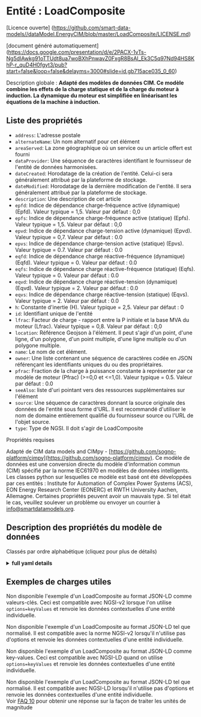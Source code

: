Entité : LoadComposite  
======================  
[Licence ouverte] (https://github.com/smart-data-models//dataModel.EnergyCIM/blob/master/LoadComposite/LICENSE.md)  
[document généré automatiquement] (https://docs.google.com/presentation/d/e/2PACX-1vTs-Ng5dIAwkg91oTTUdt8ua7woBXhPnwavZ0FxgR8BsAI_Ek3C5q97Nd94HS8KhP-r_quD4H0fgyt3/pub?start=false&loop=false&delayms=3000#slide=id.gb715ace035_0_60)  
Description globale : **Adapté des modèles de données CIM. Ce modèle combine les effets de la charge statique et de la charge du moteur à induction. La dynamique du moteur est simplifiée en linéarisant les équations de la machine à induction.**  

## Liste des propriétés  

- `address`: L'adresse postale  - `alternateName`: Un nom alternatif pour cet élément  - `areaServed`: La zone géographique où un service ou un article offert est fourni  - `dataProvider`: Une séquence de caractères identifiant le fournisseur de l'entité de données harmonisées.  - `dateCreated`: Horodatage de la création de l'entité. Celui-ci sera généralement attribué par la plateforme de stockage.  - `dateModified`: Horodatage de la dernière modification de l'entité. Il sera généralement attribué par la plateforme de stockage.  - `description`: Une description de cet article  - `epfd`: Indice de dépendance charge-fréquence active (dynamique) (Epfd).  Valeur typique = 1,5. Valeur par défaut : 0,0  - `epfs`: Indice de dépendance charge-fréquence active (statique) (Epfs).  Valeur typique = 1,5. Valeur par défaut : 0,0  - `epvd`: Indice de dépendance charge-tension active (dynamique) (Epvd).  Valeur typique = 0,7. Valeur par défaut : 0.0  - `epvs`: Indice de dépendance charge-tension active (statique) (Epvs).  Valeur typique = 0.7. Valeur par défaut : 0.0  - `eqfd`: Indice de dépendance charge réactive-fréquence (dynamique) (Eqfd).  Valeur typique = 0. Valeur par défaut : 0.0  - `eqfs`: Indice de dépendance charge réactive-fréquence (statique) (Eqfs).  Valeur typique = 0. Valeur par défaut : 0.0  - `eqvd`: Indice de dépendance charge réactive-tension (dynamique) (Eqvd).  Valeur typique = 2. Valeur par défaut : 0.0  - `eqvs`: Indice de dépendance charge réactive-tension (statique) (Eqvs).  Valeur typique = 2. Valeur par défaut : 0.0  - `h`: Constante d'inertie (H).  Valeur typique = 2,5. Valeur par défaut : 0  - `id`: Identifiant unique de l'entité  - `lfrac`: Facteur de charge - rapport entre la P initiale et la base MVA du moteur (Lfrac).  Valeur typique = 0,8. Valeur par défaut : 0,0  - `location`: Référence Geojson à l'élément. Il peut s'agir d'un point, d'une ligne, d'un polygone, d'un point multiple, d'une ligne multiple ou d'un polygone multiple.  - `name`: Le nom de cet élément.  - `owner`: Une liste contenant une séquence de caractères codée en JSON référençant les identifiants uniques du ou des propriétaires.  - `pfrac`: Fraction de la charge à puissance constante à représenter par ce modèle de moteur (Pfrac) (>=0,0 et <=1,0).  Valeur typique = 0.5. Valeur par défaut : 0.0  - `seeAlso`: liste d'uri pointant vers des ressources supplémentaires sur l'élément  - `source`: Une séquence de caractères donnant la source originale des données de l'entité sous forme d'URL. Il est recommandé d'utiliser le nom de domaine entièrement qualifié du fournisseur source ou l'URL de l'objet source.  - `type`: Type de NGSI. Il doit s'agir de LoadComposite    
Propriétés requises  
Adapté de CIM data models and CIMpy - [https://github.com/sogno-platform/cimpy](https://github.com/sogno-platform/cimpy). Ce modèle de données est une conversion directe du modèle d'information commun (CIM) spécifié par la norme IEC61970 en modèles de données intelligents. Les classes python sur lesquelles ce modèle est basé ont été développées par ces entités : Institute for Automation of Complex Power Systems (ACS), EON Energy Research Center (EONERC) et RWTH University Aachen, Allemagne. Certaines propriétés peuvent avoir un mauvais type. Si tel était le cas, veuillez soulever un problème ou envoyer un courrier à info@smartdatamodels.org.  
## Description des propriétés du modèle de données  
Classés par ordre alphabétique (cliquez pour plus de détails)  
<details><summary><strong>full yaml details</strong></summary>    
```yaml  
LoadComposite:    
  description: 'Adapted from CIM data models. This models combines static load and induction motor load effects. The dynamics of the motor are simplified by linearizing the induction machine equations.'    
  properties:    
    address:    
      description: 'The mailing address'    
      properties:    
        addressCountry:    
          description: 'Property. The country. For example, Spain. Model:''https://schema.org/addressCountry'''    
          type: string    
        addressLocality:    
          description: 'Property. The locality in which the street address is, and which is in the region. Model:''https://schema.org/addressLocality'''    
          type: string    
        addressRegion:    
          description: 'Property. The region in which the locality is, and which is in the country. Model:''https://schema.org/addressRegion'''    
          type: string    
        postOfficeBoxNumber:    
          description: 'Property. The post office box number for PO box addresses. For example, 03578. Model:''https://schema.org/postOfficeBoxNumber'''    
          type: string    
        postalCode:    
          description: 'Property. The postal code. For example, 24004. Model:''https://schema.org/https://schema.org/postalCode'''    
          type: string    
        streetAddress:    
          description: 'Property. The street address. Model:''https://schema.org/streetAddress'''    
          type: string    
      type: Property    
      x-ngsi:    
        model: https://schema.org/address    
    alternateName:    
      description: 'An alternative name for this item'    
      type: Property    
    areaServed:    
      description: 'The geographic area where a service or offered item is provided'    
      type: Property    
      x-ngsi:    
        model: https://schema.org/Text    
    dataProvider:    
      description: 'A sequence of characters identifying the provider of the harmonised data entity.'    
      type: Property    
    dateCreated:    
      description: 'Entity creation timestamp. This will usually be allocated by the storage platform.'    
      format: date-time    
      type: Property    
    dateModified:    
      description: 'Timestamp of the last modification of the entity. This will usually be allocated by the storage platform.'    
      format: date-time    
      type: Property    
    description:    
      description: 'A description of this item'    
      type: Property    
    epfd:    
      description: 'Active load-frequency dependence index (dynamic) (Epfd).  Typical Value = 1.5. Default: 0.0'    
      type: number    
      x-ngsi:    
        model: https://schema.org/Number    
    epfs:    
      description: 'Active load-frequency dependence index (static) (Epfs).  Typical Value = 1.5. Default: 0.0'    
      type: number    
      x-ngsi:    
        model: https://schema.org/Number    
    epvd:    
      description: 'Active load-voltage dependence index (dynamic) (Epvd).  Typical Value = 0.7. Default: 0.0'    
      type: number    
      x-ngsi:    
        model: https://schema.org/Number    
    epvs:    
      description: 'Active load-voltage dependence index (static) (Epvs).  Typical Value = 0.7. Default: 0.0'    
      type: number    
      x-ngsi:    
        model: https://schema.org/Number    
    eqfd:    
      description: 'Reactive load-frequency dependence index (dynamic) (Eqfd).  Typical Value = 0. Default: 0.0'    
      type: number    
      x-ngsi:    
        model: https://schema.org/Number    
    eqfs:    
      description: 'Reactive load-frequency dependence index (static) (Eqfs).  Typical Value = 0. Default: 0.0'    
      type: number    
      x-ngsi:    
        model: https://schema.org/Number    
    eqvd:    
      description: 'Reactive load-voltage dependence index (dynamic) (Eqvd).  Typical Value = 2. Default: 0.0'    
      type: number    
      x-ngsi:    
        model: https://schema.org/Number    
    eqvs:    
      description: 'Reactive load-voltage dependence index (static) (Eqvs).  Typical Value = 2. Default: 0.0'    
      type: number    
      x-ngsi:    
        model: https://schema.org/Number    
    h:    
      description: 'Inertia constant (H).  Typical Value = 2.5. Default: 0'    
      type: number    
      x-ngsi:    
        model: https://schema.org/Number    
    id:    
      anyOf: &loadcomposite_-_properties_-_owner_-_items_-_anyof    
        - description: 'Property. Identifier format of any NGSI entity'    
          maxLength: 256    
          minLength: 1    
          pattern: ^[\w\-\.\{\}\$\+\*\[\]`|~^@!,:\\]+$    
          type: string    
        - description: 'Property. Identifier format of any NGSI entity'    
          format: uri    
          type: string    
      description: 'Unique identifier of the entity'    
      type: Property    
    lfrac:    
      description: 'Loading factor - ratio of initial P to motor MVA base (Lfrac).  Typical Value = 0.8. Default: 0.0'    
      type: number    
      x-ngsi:    
        model: https://schema.org/Number    
    location:    
      description: 'Geojson reference to the item. It can be Point, LineString, Polygon, MultiPoint, MultiLineString or MultiPolygon'    
      oneOf:    
        - description: 'Geoproperty. Geojson reference to the item. Point'    
          properties:    
            bbox:    
              items:    
                type: number    
              minItems: 4    
              type: array    
            coordinates:    
              items:    
                type: number    
              minItems: 2    
              type: array    
            type:    
              enum:    
                - Point    
              type: string    
          required:    
            - type    
            - coordinates    
          title: 'GeoJSON Point'    
          type: object    
        - description: 'Geoproperty. Geojson reference to the item. LineString'    
          properties:    
            bbox:    
              items:    
                type: number    
              minItems: 4    
              type: array    
            coordinates:    
              items:    
                items:    
                  type: number    
                minItems: 2    
                type: array    
              minItems: 2    
              type: array    
            type:    
              enum:    
                - LineString    
              type: string    
          required:    
            - type    
            - coordinates    
          title: 'GeoJSON LineString'    
          type: object    
        - description: 'Geoproperty. Geojson reference to the item. Polygon'    
          properties:    
            bbox:    
              items:    
                type: number    
              minItems: 4    
              type: array    
            coordinates:    
              items:    
                items:    
                  items:    
                    type: number    
                  minItems: 2    
                  type: array    
                minItems: 4    
                type: array    
              type: array    
            type:    
              enum:    
                - Polygon    
              type: string    
          required:    
            - type    
            - coordinates    
          title: 'GeoJSON Polygon'    
          type: object    
        - description: 'Geoproperty. Geojson reference to the item. MultiPoint'    
          properties:    
            bbox:    
              items:    
                type: number    
              minItems: 4    
              type: array    
            coordinates:    
              items:    
                items:    
                  type: number    
                minItems: 2    
                type: array    
              type: array    
            type:    
              enum:    
                - MultiPoint    
              type: string    
          required:    
            - type    
            - coordinates    
          title: 'GeoJSON MultiPoint'    
          type: object    
        - description: 'Geoproperty. Geojson reference to the item. MultiLineString'    
          properties:    
            bbox:    
              items:    
                type: number    
              minItems: 4    
              type: array    
            coordinates:    
              items:    
                items:    
                  items:    
                    type: number    
                  minItems: 2    
                  type: array    
                minItems: 2    
                type: array    
              type: array    
            type:    
              enum:    
                - MultiLineString    
              type: string    
          required:    
            - type    
            - coordinates    
          title: 'GeoJSON MultiLineString'    
          type: object    
        - description: 'Geoproperty. Geojson reference to the item. MultiLineString'    
          properties:    
            bbox:    
              items:    
                type: number    
              minItems: 4    
              type: array    
            coordinates:    
              items:    
                items:    
                  items:    
                    items:    
                      type: number    
                    minItems: 2    
                    type: array    
                  minItems: 4    
                  type: array    
                type: array    
              type: array    
            type:    
              enum:    
                - MultiPolygon    
              type: string    
          required:    
            - type    
            - coordinates    
          title: 'GeoJSON MultiPolygon'    
          type: object    
      type: Geoproperty    
    name:    
      description: 'The name of this item.'    
      type: Property    
    owner:    
      description: 'A List containing a JSON encoded sequence of characters referencing the unique Ids of the owner(s)'    
      items:    
        anyOf: *loadcomposite_-_properties_-_owner_-_items_-_anyof    
        description: 'Property. Unique identifier of the entity'    
      type: Property    
    pfrac:    
      description: 'Fraction of constant-power load to be represented by this motor model (Pfrac) (>=0.0 and <=1.0).  Typical Value = 0.5. Default: 0.0'    
      type: number    
      x-ngsi:    
        model: https://schema.org/Number    
    seeAlso:    
      description: 'list of uri pointing to additional resources about the item'    
      oneOf:    
        - items:    
            format: uri    
            type: string    
          minItems: 1    
          type: array    
        - format: uri    
          type: string    
      type: Property    
    source:    
      description: 'A sequence of characters giving the original source of the entity data as a URL. Recommended to be the fully qualified domain name of the source provider, or the URL to the source object.'    
      type: Property    
    type:    
      description: 'NGSI type. It has to be LoadComposite'    
      enum:    
        - LoadComposite    
      type: Property    
  required: []    
  type: object    
```  
</details>    
## Exemples de charges utiles  
Non disponible l'exemple d'un LoadComposite au format JSON-LD comme valeurs-clés. Ceci est compatible avec NGSI-v2 lorsque l'on utilise `options=keyValues` et renvoie les données contextuelles d'une entité individuelle.  
Non disponible l'exemple d'un LoadComposite au format JSON-LD tel que normalisé. Il est compatible avec la norme NGSI-v2 lorsqu'il n'utilise pas d'options et renvoie les données contextuelles d'une entité individuelle.  
Non disponible l'exemple d'un LoadComposite au format JSON-LD comme key-values. Ceci est compatible avec NGSI-LD quand on utilise `options=keyValues` et renvoie les données contextuelles d'une entité individuelle.  
Non disponible l'exemple d'un LoadComposite au format JSON-LD tel que normalisé. Il est compatible avec NGSI-LD lorsqu'il n'utilise pas d'options et renvoie les données contextuelles d'une entité individuelle.  
Voir [FAQ 10](https://smartdatamodels.org/index.php/faqs/) pour obtenir une réponse sur la façon de traiter les unités de magnitude